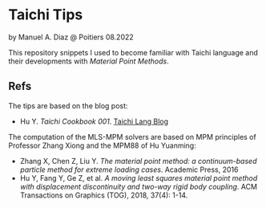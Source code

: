 # Taichi Tips
by Manuel A. Diaz @ Poitiers 08.2022

This repository snippets I used to become familiar with Taichi language and their developments with *Material Point Methods*.


## Refs
The tips are based on the blog post: 
* Hu Y. *Taichi Cookbook 001*. [Taichi Lang Blog](https://docs.taichi-lang.org/blog/taichi-cookbook-001)

The computation of the MLS-MPM solvers are based on MPM principles of Professor Zhang Xiong and the MPM88 of Hu Yuanming: 
* Zhang X, Chen Z, Liu Y. *The material point method: a continuum-based particle method for extreme loading cases*. Academic Press, 2016
* Hu Y, Fang Y, Ge Z, et al. *A moving least squares material point method with displacement discontinuity and two-way rigid body coupling*. ACM Transactions on Graphics (TOG), 2018, 37(4): 1-14.